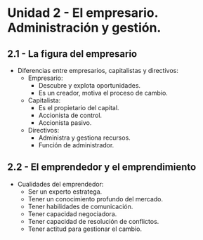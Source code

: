 # Unidad 2 - El empresario. Administración y gestión.

## 2.1 - La figura del empresario

- Diferencias entre empresarios, capitalistas y directivos:
    - Empresario:
        - Descubre y explota oportunidades.
        - Es un creador, motiva el proceso de cambio.
    - Capitalista:
        - Es el propietario del capital.
        - Accionista de control.
        - Accionista pasivo.
    - Directivos:
        - Administra y gestiona recursos.
        - Función de administrador.


## 2.2 - El emprendedor y el emprendimiento

- Cualidades del emprendedor:
    - Ser un experto estratega.
    - Tener un conocimiento profundo del mercado.
    - Tener habilidades de comunicación.
    - Tener capacidad negociadora.
    - Tener capacidad de resolución de conflictos.
    - Tener actitud para gestionar el cambio.
